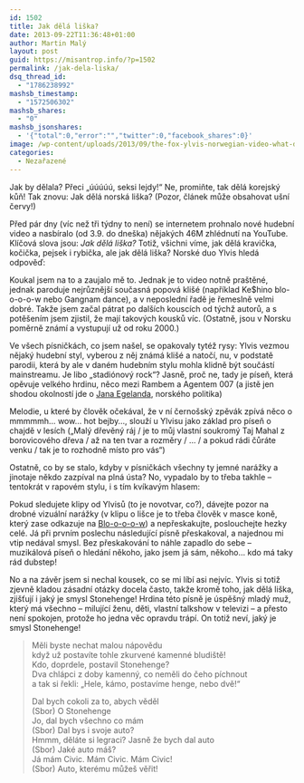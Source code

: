```yaml
---
id: 1502
title: Jak dělá liška?
date: 2013-09-22T11:36:48+01:00
author: Martin Malý
layout: post
guid: https://misantrop.info/?p=1502
permalink: /jak-dela-liska/
dsq_thread_id:
  - "1786238992"
mashsb_timestamp:
  - "1572506302"
mashsb_shares:
  - "0"
mashsb_jsonshares:
  - '{"total":0,"error":"","twitter":0,"facebook_shares":0}'
image: /wp-content/uploads/2013/09/the-fox-ylvis-norwegian-video-what-does-the-fox-say-youtube.jpg
categories:
  - Nezařazené
---
```

Jak by dělala? Přeci &#8222;úúúúú, seksi lejdy!&#8220; Ne, promiňte, tak dělá korejský kůň! Tak znovu: Jak dělá norská liška? (Pozor, článek může obsahovat ušní červy!)

<!--more-->

Před pár dny (víc než tři týdny to není) se internetem prohnalo nové hudební video a nasbíralo (od 3.9. do dneška) nějakých 46M zhlédnutí na YouTube. Klíčová slova jsou: _Jak dělá liška?_ Totiž, všichni víme, jak dělá kravička, kočička, pejsek i rybička, ale jak dělá liška? Norské duo Ylvis hledá odpověď:



Koukal jsem na to a zaujalo mě to. Jednak je to video notně praštěné, jednak paroduje nejrůznější současná popová klišé (například Ke$hino blo-o-o-o-w nebo Gangnam dance), a v neposlední řadě je řemeslně velmi dobré. Takže jsem začal pátrat po dalších kouscích od týchž autorů, a s potěšením jsem zjistil, že mají takových kousků víc. (Ostatně, jsou v Norsku poměrně známí a vystupují už od roku 2000.)

Ve všech písničkách, co jsem našel, se opakovaly tytéž rysy: Ylvis vezmou nějaký hudební styl, vyberou z něj známá klišé a natočí, nu, v podstatě parodii, která by ale v daném hudebním stylu mohla klidně být součástí mainstreamu. Je libo &#8222;stadiónový rock&#8220;? Jasně, proč ne, tady je píseň, která opěvuje velkého hrdinu, něco mezi Rambem a Agentem 007 (a jistě jen shodou okolností jde o [Jana Egelanda](https://en.wikipedia.org/wiki/Jan_Egeland), norského politika)



Melodie, u které by člověk očekával, že v ní černošský zpěvák zpívá něco o mmmmmh&#8230; wow&#8230; hot bejby&#8230;, slouží u Ylvisu jako základ pro píseň o chajdě v lesích (&#8222;Malý dřevěný ráj / je to můj vlastní soukromý Taj Mahal z borovicového dřeva / až na ten tvar a rozměry / &#8230; / a pokud rádi čůráte venku / tak je to rozhodně místo pro vás&#8220;)



Ostatně, co by se stalo, kdyby v písničkách všechny ty jemné narážky a jinotaje někdo zazpíval na plná ústa? No, vypadalo by to třeba takhle &#8211; tentokrát v rapovém stylu, i s tím kvíkavým hlasem:



Pokud sledujete klipy od Ylvisů (to je novotvar, co?), dávejte pozor na drobné vizuální narážky (v klipu o lišce je to třeba člověk v masce koně, který zase odkazuje na [Blo-o-o-o-w](https://www.youtube.com/watch?v=CFWX0hWCbng)) a nepřeskakujte, poslouchejte hezky celé. Já při prvním poslechu následující písně přeskakoval, a najednou mi vtip nedával smysl. Bez přeskakování to náhle zapadlo do sebe &#8211; muzikálová píseň o hledání někoho, jako jsem já sám, někoho&#8230; kdo má taky rád dubstep!



No a na závěr jsem si nechal kousek, co se mi líbí asi nejvíc. Ylvis si totiž zjevně kladou zásadní otázky docela často, takže kromě toho, jak dělá liška, zjišťují i jaký je smysl Stonehenge! Hrdina této písně je úspěšný mladý muž, který má všechno &#8211; milující ženu, děti, vlastní talkshow v televizi &#8211; a přesto není spokojen, protože ho jedna věc opravdu trápí. On totiž neví, jaký je smysl Stonehenge!

> Měli byste nechat malou nápovědu  
> když už postavíte tohle zkurvené kamenné bludiště!  
> Kdo, doprdele, postavil Stonehenge?  
> Dva chlápci z doby kamenný, co neměli do čeho píchnout  
> a tak si řekli: &#8222;Hele, kámo, postavíme henge, nebo dvě!&#8220;
> 
> Dal bych cokoli za to, abych věděl  
> (Sbor) O Stonehenge  
> Jo, dal bych všechno co mám  
> (Sbor) Dal bys i svoje auto?  
> Hmmm, děláte si legraci? Jasně že bych dal auto  
> (Sbor) Jaké auto máš?  
> Já mám Civic. Mám Civic. Mám Civic!  
> (Sbor) Auto, kterému můžeš věřit!
